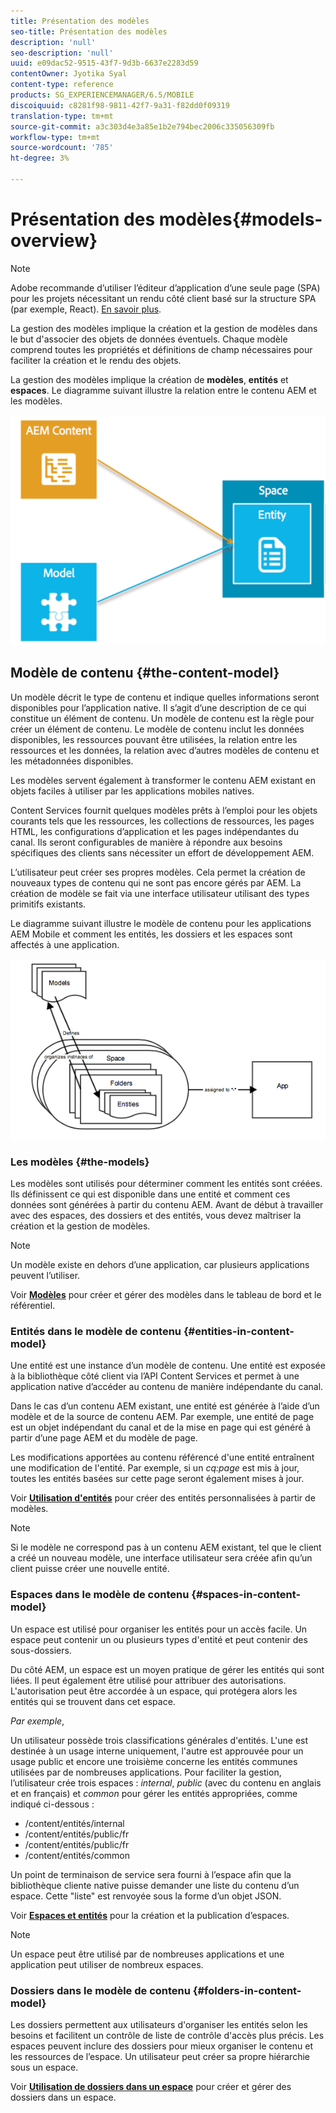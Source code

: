```yaml
---
title: Présentation des modèles
seo-title: Présentation des modèles
description: 'null'
seo-description: 'null'
uuid: e09dac52-9515-43f7-9d3b-6637e2283d59
contentOwner: Jyotika Syal
content-type: reference
products: SG_EXPERIENCEMANAGER/6.5/MOBILE
discoiquuid: c8281f98-9811-42f7-9a31-f82dd0f09319
translation-type: tm+mt
source-git-commit: a3c303d4e3a85e1b2e794bec2006c335056309fb
workflow-type: tm+mt
source-wordcount: '785'
ht-degree: 3%

---
```



# Présentation des modèles{#models-overview}

>[!NOTE]
>
>Adobe recommande d’utiliser l’éditeur d’application d’une seule page (SPA) pour les projets nécessitant un rendu côté client basé sur la structure SPA (par exemple, React). [En savoir plus](/help/sites-developing/spa-overview.md).

La gestion des modèles implique la création et la gestion de modèles dans le but d&#39;associer des objets de données éventuels. Chaque modèle comprend toutes les propriétés et définitions de champ nécessaires pour faciliter la création et le rendu des objets.

La gestion des modèles implique la création de **modèles**, **entités** et **espaces**. Le diagramme suivant illustre la relation entre le contenu AEM et les modèles.

![chlimage_1-81](assets/chlimage_1-81.png)

## Modèle de contenu {#the-content-model}

Un modèle décrit le type de contenu et indique quelles informations seront disponibles pour l’application native. Il s’agit d’une description de ce qui constitue un élément de contenu. Un modèle de contenu est la règle pour créer un élément de contenu. Le modèle de contenu inclut les données disponibles, les ressources pouvant être utilisées, la relation entre les ressources et les données, la relation avec d’autres modèles de contenu et les métadonnées disponibles.

Les modèles servent également à transformer le contenu AEM existant en objets faciles à utiliser par les applications mobiles natives.

Content Services fournit quelques modèles prêts à l’emploi pour les objets courants tels que les ressources, les collections de ressources, les pages HTML, les configurations d’application et les pages indépendantes du canal. Ils seront configurables de manière à répondre aux besoins spécifiques des clients sans nécessiter un effort de développement AEM.

L’utilisateur peut créer ses propres modèles. Cela permet la création de nouveaux types de contenu qui ne sont pas encore gérés par AEM. La création de modèle se fait via une interface utilisateur utilisant des types primitifs existants.

Le diagramme suivant illustre le modèle de contenu pour les applications AEM Mobile et comment les entités, les dossiers et les espaces sont affectés à une application.

![chlimage_1-82](assets/chlimage_1-82.png)

### Les modèles {#the-models}

Les modèles sont utilisés pour déterminer comment les entités sont créées. Ils définissent ce qui est disponible dans une entité et comment ces données sont générées à partir du contenu AEM. Avant de début à travailler avec des espaces, des dossiers et des entités, vous devez maîtriser la création et la gestion de modèles.

>[!NOTE]
>
>Un modèle existe en dehors d’une application, car plusieurs applications peuvent l’utiliser.


Voir **[Modèles](/help/mobile/administer-mobile-apps.md)** pour créer et gérer des modèles dans le tableau de bord et le référentiel.

### Entités dans le modèle de contenu {#entities-in-content-model}

Une entité est une instance d’un modèle de contenu. Une entité est exposée à la bibliothèque côté client via l’API Content Services et permet à une application native d’accéder au contenu de manière indépendante du canal.

Dans le cas d’un contenu AEM existant, une entité est générée à l’aide d’un modèle et de la source de contenu AEM. Par exemple, une entité de page est un objet indépendant du canal et de la mise en page qui est généré à partir d’une page AEM et du modèle de page.

Les modifications apportées au contenu référencé d&#39;une entité entraînent une modification de l&#39;entité. Par exemple, si un *cq:page* est mis à jour, toutes les entités basées sur cette page seront également mises à jour.

Voir **[Utilisation d&#39;entités](/help/mobile/spaces-and-entities.md)** pour créer des entités personnalisées à partir de modèles.

>[!NOTE]
>
>Si le modèle ne correspond pas à un contenu AEM existant, tel que le client a créé un nouveau modèle, une interface utilisateur sera créée afin qu’un client puisse créer une nouvelle entité.


### Espaces dans le modèle de contenu {#spaces-in-content-model}

Un espace est utilisé pour organiser les entités pour un accès facile. Un espace peut contenir un ou plusieurs types d&#39;entité et peut contenir des sous-dossiers.

Du côté AEM, un espace est un moyen pratique de gérer les entités qui sont liées. Il peut également être utilisé pour attribuer des autorisations. L&#39;autorisation peut être accordée à un espace, qui protégera alors les entités qui se trouvent dans cet espace.

*Par exemple*,

Un utilisateur possède trois classifications générales d&#39;entités. L&#39;une est destinée à un usage interne uniquement, l&#39;autre est approuvée pour un usage public et encore une troisième concerne les entités communes utilisées par de nombreuses applications. Pour faciliter la gestion, l’utilisateur crée trois espaces : *internal*, *public* (avec du contenu en anglais et en français) et *common* pour gérer les entités appropriées, comme indiqué ci-dessous :

* /content/entités/internal
* /content/entités/public/fr
* /content/entités/public/fr
* /content/entités/common

Un point de terminaison de service sera fourni à l’espace afin que la bibliothèque cliente native puisse demander une liste du contenu d’un espace. Cette &quot;liste&quot; est renvoyée sous la forme d’un objet JSON.

Voir **[Espaces et entités](/help/mobile/spaces-and-entities.md)** pour la création et la publication d’espaces.

>[!NOTE]
>
>Un espace peut être utilisé par de nombreuses applications et une application peut utiliser de nombreux espaces.

### Dossiers dans le modèle de contenu {#folders-in-content-model}

Les dossiers permettent aux utilisateurs d&#39;organiser les entités selon les besoins et facilitent un contrôle de liste de contrôle d&#39;accès plus précis. Les espaces peuvent inclure des dossiers pour mieux organiser le contenu et les ressources de l’espace. Un utilisateur peut créer sa propre hiérarchie sous un espace.

Voir **[Utilisation de dossiers dans un espace](/help/mobile/spaces-and-entities.md)** pour créer et gérer des dossiers dans un espace.
